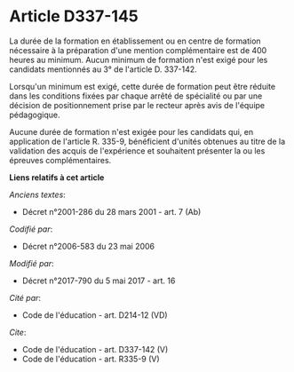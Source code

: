 # Article D337-145

La durée de la formation en établissement ou en centre de formation nécessaire à la préparation d'une mention complémentaire
est de 400 heures au minimum. Aucun minimum de formation n'est exigé pour les candidats mentionnés au 3° de l'article D.
337-142. 

Lorsqu'un minimum est exigé, cette durée de formation peut être réduite dans les conditions fixées par chaque arrêté de
spécialité ou par une décision de positionnement prise par le recteur après avis de l'équipe pédagogique. 

Aucune durée de formation n'est exigée pour les candidats qui, en application de l'article R. 335-9, bénéficient d'unités
obtenues au titre de la validation des acquis de l'expérience et souhaitent présenter la ou les épreuves complémentaires.

**Liens relatifs à cet article**

_Anciens textes_:

  - Décret n°2001-286 du 28 mars 2001 - art. 7 (Ab)

_Codifié par_:

  - Décret n°2006-583 du 23 mai 2006

_Modifié par_:

  - Décret n°2017-790 du 5 mai 2017 - art. 16

_Cité par_:

  - Code de l'éducation - art. D214-12 (VD)

_Cite_:

  - Code de l'éducation - art. D337-142 (V)
  - Code de l'éducation - art. R335-9 (V)
